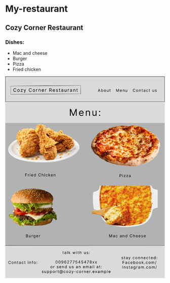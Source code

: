 # My-restaurant

## Cozy Corner Restaurant

### Dishes:

- Mac and cheese
- Burger
- Pizza
- Fried chicken

![wireframe](Untitled.png)